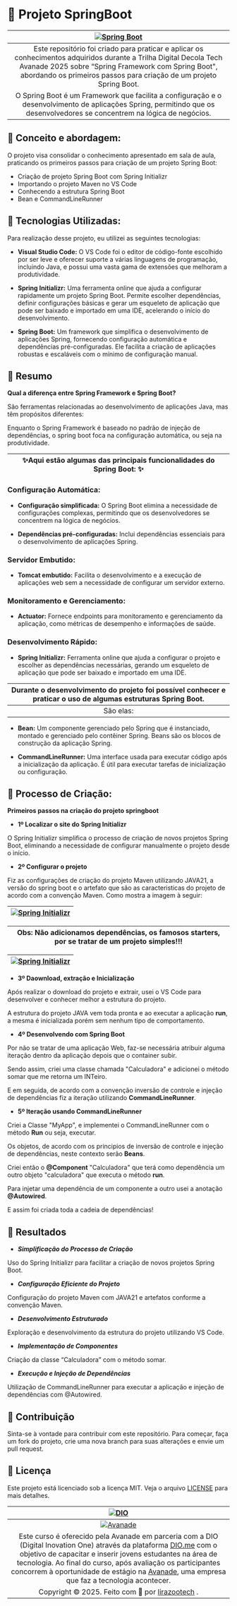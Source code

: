 # 🚀 Projeto SpringBoot

| [![Spring Boot](/assets/img/SpringBoot_img.png)](https://web.dio.me/track/decola-tech-2025) |
|:--:|
| Este repositório foi criado para praticar e aplicar os conhecimentos adquiridos durante a Trilha Digital Decola Tech Avanade 2025 sobre “Spring Framework com Spring Boot", abordando os primeiros passos para criação de um projeto Spring Boot.
O Spring Boot é um Framework que facilita a configuração e o desenvolvimento de aplicações Spring, permitindo que os desenvolvedores se concentrem na lógica de negócios. |

## 🎯 Conceito e abordagem:

O projeto visa consolidar o conhecimento apresentado em sala de aula, praticando os primeiros passos para criação de um projeto Spring Boot:

- Criação de projeto Spring Boot com Spring Initializr
- Importando o projeto Maven no VS Code
- Conhecendo a estrutura Spring Boot
- Bean e CommandLineRunner

## 🤖 Tecnologias Utilizadas:

Para realização desse projeto, eu utilizei as seguintes tecnologias:

- **Visual Studio Code:** O VS Code foi o editor de código-fonte escolhido por ser leve e oferecer suporte a várias linguagens de programação, incluindo Java, e possui uma vasta gama de extensões que melhoram a produtividade.

- **Spring Initializr:** Uma ferramenta online que ajuda a configurar rapidamente um projeto Spring Boot. Permite escolher dependências, definir configurações básicas e gerar um esqueleto de aplicação que pode ser baixado e importado em uma IDE, acelerando o início do desenvolvimento.

- **Spring Boot:** Um framework que simplifica o desenvolvimento de aplicações Spring, fornecendo configuração automática e dependências pré-configuradas. Ele facilita a criação de aplicações robustas e escaláveis com o mínimo de configuração manual.

## 📝 Resumo

**Qual a diferença entre Spring Framework e Spring Boot?**

São ferramentas relacionadas ao desenvolvimento de aplicações Java, mas têm propósitos diferentes:

Enquanto o Spring Framework é baseado no padrão de injeção de dependências, o spring boot foca na configuração automática, ou seja na produtividade.

 ✨Aqui estão algumas das principais funcionalidades do Spring Boot: ✨ |
|:--:|

### **Configuração Automática:**

- **Configuração simplificada:** O Spring Boot elimina a necessidade de configurações complexas, permitindo que os desenvolvedores se concentrem na lógica de negócios.

- **Dependências pré-configuradas:** Inclui dependências essenciais para o desenvolvimento de aplicações Spring.

### **Servidor Embutido:**

- **Tomcat embutido:** Facilita o desenvolvimento e a execução de aplicações web sem a necessidade de configurar um servidor externo.

### **Monitoramento e Gerenciamento:**

- **Actuator:** Fornece endpoints para monitoramento e gerenciamento da aplicação, como métricas de desempenho e informações de saúde.

### **Desenvolvimento Rápido:**

- **Spring Initializr:** Ferramenta online que ajuda a configurar o projeto e escolher as dependências necessárias, gerando um esqueleto de aplicação que pode ser baixado e importado em uma IDE.

| Durante o desenvolvimento do projeto foi possível conhecer e praticar o uso de algumas estruturas Spring Boot. |
|:--:|
São elas: |

- **Bean:** Um componente gerenciado pelo Spring que é instanciado, montado e gerenciado pelo contêiner Spring. Beans são os blocos de construção da aplicação Spring.

- **CommandLineRunner:** Uma interface usada para executar código após a inicialização da aplicação. É útil para executar tarefas de inicialização ou configuração.

## 🧐 Processo de Criação:

**Primeiros passos na criação do projeto springboot**

- **1º Localizar o site do Spring Initializr**

O Spring Initializr simplifica o processo de criação de novos projetos Spring Boot, eliminando a necessidade de configurar manualmente o projeto desde o início.

- **2º Configurar o projeto**

Fiz as configurações de criação do projeto Maven utilizando JAVA21, a versão do spring boot e o artefato que são as caracteristicas do projeto de acordo com a convenção Maven. Como mostra a imagem à seguir:

| [![Spring Initializr](/assets/img/Captura_de_tela_initializr.png)](https://start.spring.io/;) |
|:--:|


| **Obs:** Não adicionamos dependências, os famosos starters, por se tratar de um projeto simples!!!
|:--:|

| [![Spring Initializr](/assets/img/Captura_de_tela_initializr2.png)](https://start.spring.io/;) |
|:--:|

- **3º Daownload, extração e Inicialização**

Após realizar o download do projeto e extrair, usei o VS Code para desenvolver e conhecer melhor a estrutura do projeto.

A estrutura do projeto JAVA vem toda pronta e ao executar a aplicação **run**, a mesma é inicializada porém sem nenhum tipo de comportamento.

- **4º Desenvolvendo com Spring Boot**

Por não se tratar de uma aplicação Web, faz-se necessária atribuir alguma iteração dentro da aplicação depois que o container subir.

Sendo assim, criei uma classe chamada "Calculadora" e adicionei o método somar que me retorna um INTeiro.

E em seguida, de acordo com a convenção inversão de controle e injeção de dependências fiz a iteração utilizando **CommandLineRunner**.

- **5º Iteração usando CommandLineRunner**

Criei a Classe "MyApp", e implementei o CommandLineRunner com o método **Run**  ou seja, executar.

Os objetos, de acordo com os principios de inversão de controle e injeção de dependências, neste contexto serão **Beans**.

Criei então o **@Component** "Calculadora" que terá como dependência um outro objeto "calculadora" que executa o método **run**.

Para injetar uma dependência de um componente a outro usei a anotação **@Autowired**.

E assim foi criada toda a cadeia de dependências!

## 🚀 Resultados

- ***Simplificação do Processo de Criação***

Uso do Spring Initializr para facilitar a criação de novos projetos Spring Boot.

- ***Configuração Eficiente do Projeto***

Configuração do projeto Maven com JAVA21 e artefatos conforme a convenção Maven.

- ***Desenvolvimento Estruturado***

Exploração e desenvolvimento da estrutura do projeto utilizando VS Code.

- ***Implementação de Componentes***

Criação da classe “Calculadora” com o método somar.

- ***Execução e Injeção de Dependências***

Utilização de CommandLineRunner para executar a aplicação e injeção de dependências com @Autowired.

## 🔧 Contribuição

Sinta-se à vontade para contribuir com este repositório. Para começar, faça um fork do projeto, crie uma nova branch para suas alterações e envie um pull request.

## 📜 Licença

Este projeto está licenciado sob a licença MIT.  Veja o arquivo <a href="https://github.com/lirazootech/DecolaTechAvanade2025/blob/main/LICENSE" target="_blank">LICENSE</a> para mais detalhes.

| [![DIO](/assets/img/logo_empresa_DIO.png)](https://web.dio.me/) |
|:--:|
| [![Avanade](/assets/img/logo_empresa_avanade.png)](https://www.avanade.com/pt-br) |
| Este curso é oferecido pela Avanade em parceria com a DIO (Digital Inovation One) através da plataforma <a href="https://web.dio.me/" target="_blank">DIO.me</a> com o objetivo de capacitar e inserir jovens estudantes na área de tecnologia. Ao final do curso, após avaliação os participantes concorrem à oportunidade de estágio na <a href="https://www.avanade.com/pt-br" target="_blank">Avanade</a>, uma empresa que faz a tecnologia acontecer. |
| Copyright © 2025. Feito com 🧡 por <a href="https://github.com/lirazootech/" target="_blank">lirazootech</a> . |
